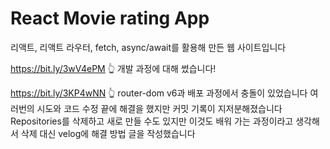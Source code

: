 # React Movie rating App
리액트, 리액트 라우터, fetch, async/await를 활용해 만든 웹 사이트입니다

https://bit.ly/3wV4ePM
👆 개발 과정에 대해 썼습니다!

https://bit.ly/3KP4wNN
👆 router-dom v6과 배포 과정에서 충돌이 있었습니다
여러번의 시도와 코드 수정 끝에 해결을 했지만 커밋 기록이 지저분해졌습니다
Repositories를 삭제하고 새로 만들 수도 있지만 이것도 배워 가는 과정이라고 생각해서
삭제 대신 velog에 해결 방법 글을 작성했습니다
